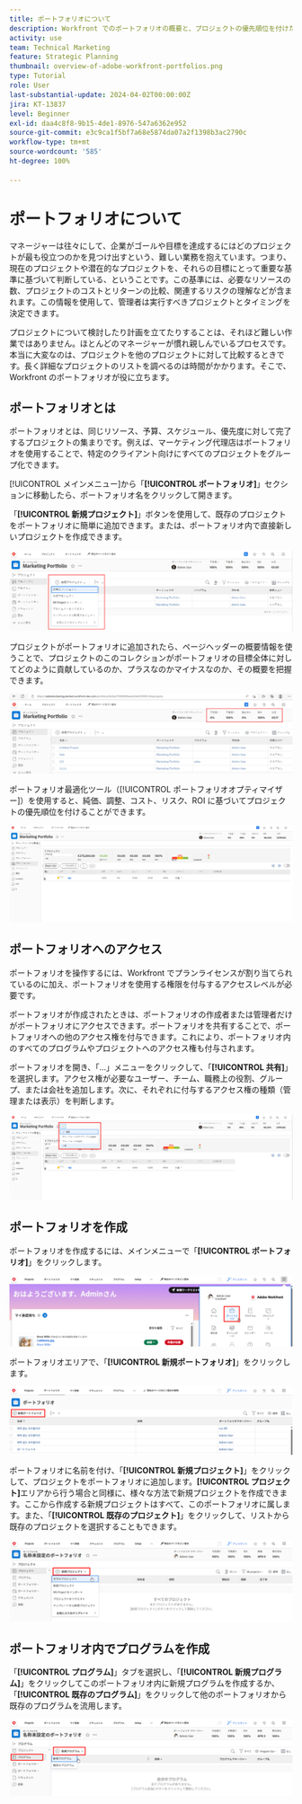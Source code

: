 ```yaml
---
title: ポートフォリオについて
description: Workfront でのポートフォリオの概要と、プロジェクトの優先順位を付けたり、プロジェクトを相互に比較する上でどのように役立つかを説明します。
activity: use
team: Technical Marketing
feature: Strategic Planning
thumbnail: overview-of-adobe-workfront-portfolios.png
type: Tutorial
role: User
last-substantial-update: 2024-04-02T00:00:00Z
jira: KT-13837
level: Beginner
exl-id: daa4c8f8-9b15-4de1-8976-547a6362e952
source-git-commit: e3c9ca1f5bf7a68e5874da07a2f1398b3ac2790c
workflow-type: tm+mt
source-wordcount: '585'
ht-degree: 100%

---
```


# ポートフォリオについて

マネージャーは往々にして、企業がゴールや目標を達成するにはどのプロジェクトが最も役立つのかを見つけ出すという、難しい業務を抱えています。つまり、現在のプロジェクトや潜在的なプロジェクトを、それらの目標にとって重要な基準に基づいて判断している、ということです。この基準には、必要なリソースの数、プロジェクトのコストとリターンの比較、関連するリスクの理解などが含まれます。この情報を使用して、管理者は実行すべきプロジェクトとタイミングを決定できます。

プロジェクトについて検討したり計画を立てたりすることは、それほど難しい作業ではありません。ほとんどのマネージャーが慣れ親しんでいるプロセスです。本当に大変なのは、プロジェクトを他のプロジェクトに対して比較するときです。長く詳細なプロジェクトのリストを調べるのは時間がかかります。そこで、Workfront のポートフォリオが役に立ちます。

## ポートフォリオとは

ポートフォリオとは、同じリソース、予算、スケジュール、優先度に対して完了するプロジェクトの集まりです。例えば、マーケティング代理店はポートフォリオを使用することで、特定のクライアント向けにすべてのプロジェクトをグループ化できます。

[!UICONTROL メインメニュー]から「**[!UICONTROL ポートフォリオ]**」セクションに移動したら、ポートフォリオ名をクリックして開きます。

「**[!UICONTROL 新規プロジェクト]**」ボタンを使用して、既存のプロジェクトをポートフォリオに簡単に追加できます。または、ポートフォリオ内で直接新しいプロジェクトを作成できます。

![[!UICONTROL 新規プロジェクト]ボタンのドロップダウンメニューの画像](assets/01-portfolio-management3.png)

プロジェクトがポートフォリオに追加されたら、ページヘッダーの概要情報を使うことで、プロジェクトのこのコレクションがポートフォリオの目標全体に対してどのように貢献しているのか、プラスなのかマイナスなのか、その概要を把握できます。

![ページヘッダーのポートフォリオの概要情報の画像](assets/02-portfolio-management1.png)

ポートフォリオ最適化ツール（[!UICONTROL ポートフォリオオプティマイザー]）を使用すると、純価、調整、コスト、リスク、ROI に基づいてプロジェクトの優先順位を付けることができます。

![ポートフォリオのプロジェクトの優先順位付けの画像](assets/03-portfolio-management2.png)

## ポートフォリオへのアクセス

ポートフォリオを操作するには、Workfront でプランライセンスが割り当てられているのに加え、ポートフォリオを使用する権限を付与するアクセスレベルが必要です。

ポートフォリオが作成されたときは、ポートフォリオの作成者または管理者だけがポートフォリオにアクセスできます。ポートフォリオを共有することで、ポートフォリオへの他のアクセス権を付与できます。これにより、ポートフォリオ内のすべてのプログラムやプロジェクトへのアクセス権も付与されます。

ポートフォリオを開き、「...」メニューをクリックして、「**[!UICONTROL 共有]**」を選択します。アクセス権が必要なユーザー、チーム、職務上の役割、グループ、または会社を追加します。次に、それぞれに付与するアクセス権の種類（管理または表示）を判断します。

![[!DNL Workfront] のポートフォリオの「[!UICONTROL 共有]」オプションの画像](assets/04-portfolio-management11.png)

## ポートフォリオを作成

ポートフォリオを作成するには、メインメニューで「**[!UICONTROL ポートフォリオ]**」をクリックします。

![メインメニューの画像](assets/create-portfolio-1.png)

ポートフォリオエリアで、「**[!UICONTROL 新規ポートフォリオ]**」をクリックします。

![ポートフォリオエリアの画像](assets/create-portfolio-2.png)

ポートフォリオに名前を付け、「**[!UICONTROL 新規プロジェクト]**」をクリックして、プロジェクトをポートフォリオに追加します。**[!UICONTROL プロジェクト]**&#x200B;エリアから行う場合と同様に、様々な方法で新規プロジェクトを作成できます。ここから作成する新規プロジェクトはすべて、このポートフォリオに属します。また、「**[!UICONTROL 既存のプロジェクト]**」をクリックして、リストから既存のプロジェクトを選択することもできます。

![新規プロジェクトメニューの画像](assets/create-portfolio-3.png)

## ポートフォリオ内でプログラムを作成

「**[!UICONTROL プログラム]**」タブを選択し、「**[!UICONTROL 新規プログラム]**」をクリックしてこのポートフォリオ内に新規プログラムを作成するか、「**[!UICONTROL 既存のプログラム]**」をクリックして他のポートフォリオから既存のプログラムを流用します。

![新規プログラムメニューの画像](assets/create-portfolio-4.png)

<!--
Pro-tips graphic
If a user can't access a specific portfolio, make sure it's shared with them. The Workfront access level determines that a user can access portfolios in general, but sharing makes sure they can see specific portfolios. 
-->

<!--
Learn more graphic and links to documentation articles
* Portfolio overview   
* Create a portfolio 
* Create and manage portfolios 
* Navigate within a portfolio 
* Share a portfolio   
-->

